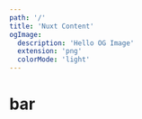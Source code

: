 ```yaml
---
path: '/'
title: 'Nuxt Content'
ogImage:
  description: 'Hello OG Image'
  extension: 'png'
  colorMode: 'light'
---
```


# bar
